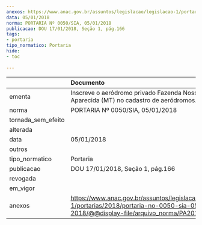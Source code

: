 ```yaml
---
anexos: https://www.anac.gov.br/assuntos/legislacao/legislacao-1/portarias/2018/portaria-no-0050-sia-05-01-2018/@@display-file/arquivo_norma/PA2018-0050.pdf
data: 05/01/2018
norma: PORTARIA Nº 0050/SIA, 05/01/2018
publicacao: DOU 17/01/2018, Seção 1, pág.166
tags:
- portaria
tipo_normatico: Portaria
hide: 
- toc 
 
---
```


|                    | Documento                                                                                                                                            |
|:-------------------|:-----------------------------------------------------------------------------------------------------------------------------------------------------|
| ementa             | Inscreve o aeródromo privado Fazenda Nossa Senhora Aparecida (MT) no cadastro de aeródromos.                                                         |
| norma              | PORTARIA Nº 0050/SIA, 05/01/2018                                                                                                                     |
| tornada_sem_efeito |                                                                                                                                                      |
| alterada           |                                                                                                                                                      |
| data               | 05/01/2018                                                                                                                                           |
| outros             |                                                                                                                                                      |
| tipo_normatico     | Portaria                                                                                                                                             |
| publicacao         | DOU 17/01/2018, Seção 1, pág.166                                                                                                                     |
| revogada           |                                                                                                                                                      |
| em_vigor           |                                                                                                                                                      |
| anexos             | https://www.anac.gov.br/assuntos/legislacao/legislacao-1/portarias/2018/portaria-no-0050-sia-05-01-2018/@@display-file/arquivo_norma/PA2018-0050.pdf |